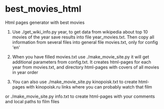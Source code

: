 # best_movies_html
Html pages generator with best movies


1. Use ./get_wiki_info.py year, to get data from wikipedia about top 10 movies of the year save results into file year_movies.txt.
  Then copy all information from several files into general file movies.txt, only for config 'en'

2. When you have filled movies.txt use ./make_movie_site.py it will get additional parameters from config.txt.
  It creates html-pages for each year from movies.txt, and directory html-pages with covers of all movies in year order

3. You can also use ./make_movie_site.py kinopoisk.txt to create html-pages with kinopoisk.ru links where you can probably watch that film

or ./make_movie_site.py info.txt to create html-pages with your comments and local paths to film files

